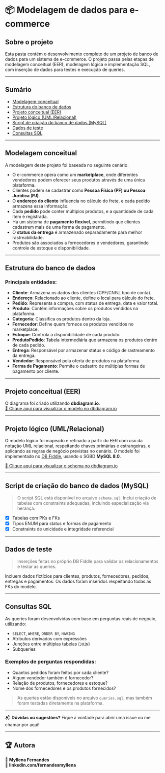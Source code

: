 # 📦 Modelagem de dados para e-commerce

## Sobre o projeto
Esta pasta contém o desenvolvimento completo de um projeto de banco de dados para um sistema de e-commerce. O projeto passa pelas etapas de modelagem conceitual (EER), modelagem lógica e implementação SQL, com inserção de dados para testes e execução de queries.

---

## Sumário

- [Modelagem conceitual](#modelagem-conceitual)
- [Estrutura do banco de dados](#estrutura-do-banco-de-dados)
- [Projeto conceitual (EER)](#projeto-conceitual-eer)
- [Projeto lógico (UML/Relacional)](#projeto-lógico-umlrelacional)
- [Script de criação do banco de dados (MySQL)](#script-de-criação-do-banco-de-dados-mysql)
- [Dados de teste](#dados-de-teste)
- [Consultas SQL](#consultas-sql)

---


## Modelagem conceitual

A modelagem deste projeto foi baseada no seguinte cenário:

- O e-commerce opera como um **marketplace**, onde diferentes vendedores podem oferecer seus produtos através de uma única plataforma.
- Clientes podem se cadastrar como **Pessoa Física (PF) ou Pessoa Jurídica (PJ)**.
- O **endereço do cliente** influencia no cálculo do frete, e cada pedido armazena essa informação.
- Cada **pedido** pode conter múltiplos produtos, e a quantidade de cada item é registrada.
- Há um sistema de **pagamento flexível**, permitindo que clientes cadastrem mais de uma forma de pagamento.
- O **status da entrega** é armazenado separadamente para melhor rastreabilidade.
- Produtos são associados a fornecedores e vendedores, garantindo controle de estoque e disponibilidade.

---

## Estrutura do banco de dados

### Principais entidades:
- **Cliente**: Armazena os dados dos clientes (CPF/CNPJ, tipo de conta).
- **Endereço**: Relacionado ao cliente, define o local para cálculo do frete.
- **Pedido**: Representa a compra, com status de entrega, data e valor total.
- **Produto**: Contém informações sobre os produtos vendidos na plataforma.
- **Categoria**: Classifica os produtos dentro da loja.
- **Fornecedor**: Define quem fornece os produtos vendidos no marketplace.
- **Estoque**: Controla a disponibilidade de cada produto.
- **ProdutoPedido**: Tabela intermediária que armazena os produtos dentro de cada pedido.
- **Entrega**: Responsável por armazenar status e código de rastreamento da entrega.
- **Vendedor**: Responsável pela oferta de produtos na plataforma.
- **Forma de Pagamento**: Permite o cadastro de múltiplas formas de pagamento por cliente.

---

## Projeto conceitual (EER)

O diagrama foi criado utilizando **dbdiagram.io**.  
[📌 Clique aqui para visualizar o modelo no dbdiagram.io](https://dbdiagram.io/d/Projeto-modelo-ecomm-67f033de4f7afba184684726)

---

## Projeto lógico (UML/Relacional)

O modelo lógico foi mapeado e refinado a partir do EER com uso da notação UML relacional, respeitando chaves primárias e estrangeiras, e aplicando as regras de negócio previstas no cenário. O modelo foi implementado no [DB Fiddle]([https://www.db-fiddle.com/](https://sqlfiddle.com/mysql/online-compiler?id=7224e420-016e-4298-bd86-618d899cdd54)), usando o SGBD **MySQL 8.0**.

[📌 Clique aqui para visualizar o schema no dbdiagram.io](https://dbdiagram.io/d/modelo-logico-projeto-ecomm-67f6da744f7afba1840186f5)


---

## Script de criação do banco de dados (MySQL)

> O script SQL está disponível no arquivo `schema.sql`. Inclui criação de tabelas com constraints adequadas, incluindo especialização via herança.

- [x] Tabelas com PKs e FKs
- [x] Tipos ENUM para status e formas de pagamento
- [x] Constraints de unicidade e integridade referencial

---

## Dados de teste

> Inserções feitas no próprio DB Fiddle para validar os relacionamentos e testar as queries.

Incluem dados fictícios para clientes, produtos, fornecedores, pedidos, entregas e pagamentos. Os dados foram inseridos respeitando todas as FKs do modelo.

---

## Consultas SQL

As queries foram desenvolvidas com base em perguntas reais de negócio, utilizando:

- `SELECT`, `WHERE`, `ORDER BY`, `HAVING`
- Atributos derivados com expressões
- Junções entre múltiplas tabelas (`JOIN`)
- Subqueries

### Exemplos de perguntas respondidas:

- Quantos pedidos foram feitos por cada cliente?
- Algum vendedor também é fornecedor?
- Relação de produtos, fornecedores e estoque?
- Nome dos fornecedores e os produtos fornecidos?

> As queries estão disponíveis no arquivo `queries.sql`, mas também foram testadas diretamente na plataforma.

---

📬 **Dúvidas ou sugestões?** Fique à vontade para abrir uma issue ou me chamar por aqui!

---

## 🏆 Autora
📌 **Myllena Fernandes**  
🚀 **linkedin.com/fernandesmyllena**  
